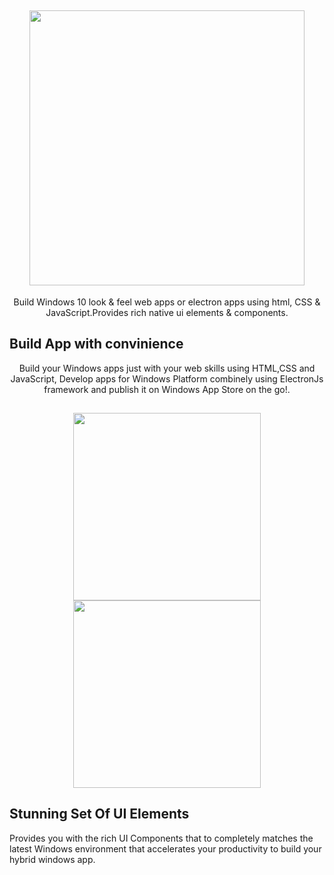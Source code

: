 <h2 align="center"> 
  <img src="https://github.com/vivekverma007/Windows10_framework/blob/master/app_preview/app_preview_title_.png" width="440" /> 
</h2>

<p align="center">
	Build Windows 10 look & feel web apps or electron apps using html, CSS & JavaScript.Provides rich native ui elements & components.
</p>

## Build App with convinience

<p align="center">
	Build your Windows apps just with your web skills using HTML,CSS and JavaScript, Develop apps for Windows Platform combinely using ElectronJs framework and publish it on Windows App Store on the go!. <br>
	
</p>

<h2 align="center">
	
<img src="https://github.com/vivekverma007/Windows10_framework/blob/master/app_preview/app_preview_button_store.png" width="300" />

<img src="https://github.com/vivekverma007/Windows10_framework/blob/master/app_preview/app_preview_button_electron.png" width="300" />

</h2>

## Stunning Set Of UI Elements
<p>
	Provides you with the rich UI Components that to completely matches the latest Windows environment that accelerates your productivity to build your hybrid windows app.
	
</p>
